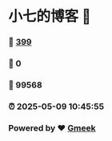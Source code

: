 # 小七的博客 :link:  
### :page_facing_up: [399](/tag.html) 
### :speech_balloon: 0 
### :hibiscus: 99568 
### :alarm_clock: 2025-05-09 10:45:55 
### Powered by :heart: [Gmeek](https://github.com/Meekdai/Gmeek)
